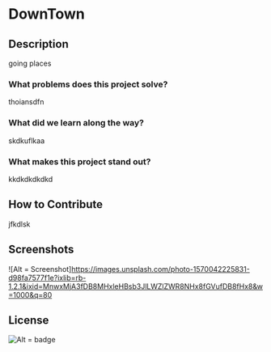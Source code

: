 # DownTown

## Description

going places

### What problems does this project solve?

thoiansdfn

### What did we learn along the way?

skdkuflkaa

### What makes this project stand out?

kkdkdkdkdkd

## How to Contribute

jfkdlsk

## Screenshots

![Alt = Screenshot]https://images.unsplash.com/photo-1570042225831-d98fa7577f1e?ixlib=rb-1.2.1&ixid=MnwxMjA3fDB8MHxleHBsb3JlLWZlZWR8NHx8fGVufDB8fHx8&w=1000&q=80

## License

![Alt = badge](https://img.shields.io/badge/license-MIT-blueviolet)

